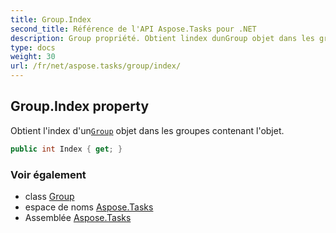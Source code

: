 ```yaml
---
title: Group.Index
second_title: Référence de l'API Aspose.Tasks pour .NET
description: Group propriété. Obtient lindex dunGroup objet dans les groupes contenant lobjet.
type: docs
weight: 30
url: /fr/net/aspose.tasks/group/index/
---
```

## Group.Index property

Obtient l'index d'un[`Group`](../) objet dans les groupes contenant l'objet.

```csharp
public int Index { get; }
```

### Voir également

* class [Group](../)
* espace de noms [Aspose.Tasks](../../group/)
* Assemblée [Aspose.Tasks](../../../)


